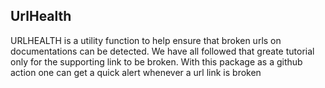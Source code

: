 ## UrlHealth

URLHEALTH is a utility function to help ensure that broken urls on documentations can be detected. We have all followed that greate tutorial only for the supporting link to be broken.
With this package as a github action one can get a quick alert whenever a url link is broken







[click here]: <https://duma.siasareport.com>
